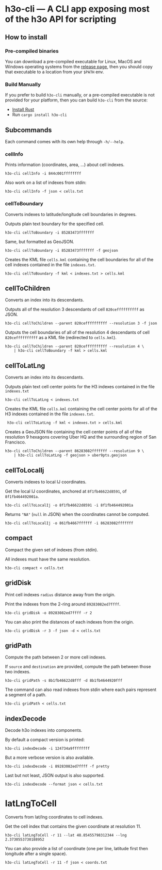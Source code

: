 # h3o-cli — A CLI app exposing most of the h3o API for scripting

## How to install

### Pre-compiled binaries

You can download a pre-compiled executable for Linux, MacOS and Windows
operating systems from the
[release page](https://github.com/HydroniumLabs/h3o-cli/releases/), then you
should copy that executable to a location from your `$PATH` env.

### Build Manually

If you prefer to build `h3o-cli` manually, or a pre-compiled executable is not
provided for your platform, then you can build `h3o-cli` from the source:

- [Install Rust](https://www.rust-lang.org/tools/install)
- Run `cargo install h3o-cli`

## Subcommands

Each command comes with its own help through `-h/--help`.

### cellInfo

Prints information (coordinates, area, …) about cell indexes.

```text
h3o-cli cellInfo -i 844c001ffffffff
```

Also work on a list of indexes from stdin:
```text
h3o-cli cellInfo -f json < cells.txt
```

### cellToBoundary

Converts indexes to latitude/longitude cell boundaries in degrees.

Outputs plain text boundary for the specified cell.
```text
h3o-cli cellToBoundary -i 85283473fffffff
```

Same, but formatted as GeoJSON.
```text
h3o-cli cellToBoundary -i 85283473fffffff -f geojson
```

Creates the KML file `cells.kml` containing the cell boundaries for all of the
cell indexes contained in the file `indexes.txt`.
```text
h3o-cli cellToBoundary -f kml < indexes.txt > cells.kml
```

## cellToChildren

Converts an index into its descendants.

Outputs all of the resolution 3 descendants of cell `820ceffffffffff` as JSON.
```text
h3o-cli cellToChildren --parent 820ceffffffffff --resolution 3 -f json
```

Outputs the cell boundaries of all of the resolution 4 descendants of cell
`820ceffffffffff` as a KML file (redirected to `cells.kml`).
```text
h3o-cli cellToChildren --parent 820ceffffffffff --resolution 4 \
    | h3o-cli cellToBoundary -f kml > cells.kml
```

## cellToLatLng

Converts an index into its descendants.

Outputs plain text cell center points for the H3 indexes contained in the file
`indexes.txt`
```text
h3o-cli cellToLatLng < indexes.txt
```

Creates the KML file `cells.kml` containing the cell center points for all of
the H3 indexes contained in the file `indexes.txt`.
```text
 h3o-cli cellToLatLng -f kml < indexes.txt > cells.kml
```

Creates a GeoJSON file containing the cell center points of all of the
resolution 9 hexagons covering Uber HQ and the surrounding region of
San Francisco.
```text
h3o-cli cellToChildren --parent 86283082fffffff --resolution 9 \
    | h3o-cli cellToLatLng -f geojson > uber9pts.geojson
```

## cellToLocalIj

Converts indexes to local IJ coordinates.

Get the local IJ coordinates, anchored at `8f1fb46622d8591`, of
`8f1fb464492001a`.
```text
h3o-cli cellToLocalIj -o 8f1fb46622d8591 -i 8f1fb464492001a
```

Returns `"NA"` (`null` in JSON) when the coordinates cannot be computed.
```text
h3o-cli cellToLocalIj -o 861fb4667ffffff -i 86283082fffffff
```

## compact

Compact the given set of indexes (from stdin).

All indexes must have the same resolution.

```text
h3o-cli compact < cells.txt
```

## gridDisk

Print cell indexes `radius` distance away from the origin.

Print the indexes from the 2-ring around `89283082ed7ffff`.
```text
h3o-cli gridDisk -o 89283082ed7ffff -r 2
```

You can also print the distances of each indexes from the origin.
```text
h3o-cli gridDisk -r 3 -f json -d < cells.txt
```

## gridPath

Compute the path between 2 or more cell indexes.

If `source` and `destination` are provided, compute the path between those two
indexes.
```text
h3o-cli gridPath -s 8b1fb46622d8fff -d 8b1fb4644920fff
```

The command can also read indexes from stdin where each pairs represent a
segment of a path.
```text
h3o-cli gridPath < cells.txt
```

## indexDecode

Decode h3o indexes into components.

By default a compact version is printed:
```text
h3o-cli indexDecode -i 124734a9ffffffff
```

But a more verbose version is also available.
```text
h3o-cli indexDecode -i 89283082ed7ffff -f pretty
```

Last but not least, JSON output is also supported.
```text
h3o-cli indexDecode --format json < cells.txt
```

# latLngToCell

Converts from lat/lng coordinates to cell indexes.

Get the cell index that contains the given coordinate at resolution 11.
```text
h3o-cli latLngToCell -r 11 --lat 48.85455798312344 --lng 2.3730553730188952
```

You can also provide a list of coordinate (one per line, latitude first then
longitude after a single space).
```text
h3o-cli latLngToCell -r 11 -f json < coords.txt
```
